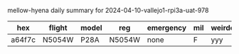 mellow-hyena daily summary for 2024-04-10-vallejo1-rpi3a-uat-978

|hex|flight|model|reg|emergency|mil|weirdo|
|--|--|--|--|--|--|--|
|a64f7c|N5054W|P28A|N5054W|none|F|yyy|
